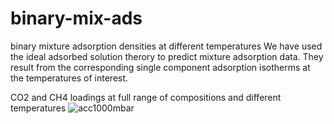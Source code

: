 # binary-mix-ads
binary mixture adsorption densities at different temperatures 
We have used the ideal adsorbed solution therory to predict mixture adsorption data.
They result from the corresponding single component adsorption isotherms at the temperatures of interest.

CO2 and CH4 loadings at full range of compositions and different temperatures
![acc1000mbar](https://user-images.githubusercontent.com/34607285/35196029-5b2a7d62-fed5-11e7-8694-403b799a696d.png)
